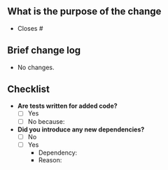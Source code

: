 <!--
Thank you for your interest in and contributing to Hypertrons! Follow this checklist to help us incorporate your contribution quickly and easily:

 - Each commit in the pull request has a meaningful commit message.
 - Make sure that you have signed our [Contributor License Agreement (CLA)](https://cla-assistant.io/hu-qi/Loner).
 - Fill out the template below to describe the changes contributed by the pull request.
 - Contributors guide: https://github.com/hu-qi/30-days-of-react-native/blob/master/CONTRIBUTING.md

 **(The sections below can be removed for hotfixes of typos)**
-->

## What is the purpose of the change

<!-- Please include the GitHub issue this fixes or resolves, if applicable, please also explain any extra purpose of this PR  -->

-   Closes #

## Brief change log

<!-- Please list out what major changes were made in this PR to address the issue: -->

-   No changes.

## Checklist

-   **Are tests written for added code?**
    <!-- If not, why not? -->
    -   [ ] Yes
    -   [ ] No because:

-   **Did you introduce any new dependencies?**
    <!-- If so, which ones? -->
    -   [ ] No
    -   [ ] Yes
        -   Dependency:
        -   Reason:
